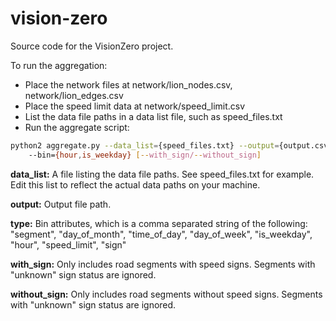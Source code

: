 # vision-zero

Source code for the VisionZero project.

To run the aggregation:
- Place the network files at network/lion_nodes.csv, network/lion_edges.csv
- Place the speed limit data at network/speed_limit.csv
- List the data file paths in a data list file, such as speed_files.txt
- Run the aggregate script:
```bash
python2 aggregate.py --data_list={speed_files.txt} --output={output.csv}
    --bin={hour,is_weekday} [--with_sign/--without_sign]
```

**data_list:** A file listing the data file paths. See speed_files.txt for example.
Edit this list to reflect the actual data paths on your machine.

**output:** Output file path.

**type:** Bin attributes, which is a comma separated string of the following:
"segment", "day_of_month", "time_of_day", "day_of_week", "is_weekday", "hour", "speed_limit", "sign"

**with_sign:** Only includes road segments with speed signs. Segments with "unknown" sign status are ignored.

**without_sign:** Only includes road segments without speed signs. Segments with "unknown" sign status are ignored.
